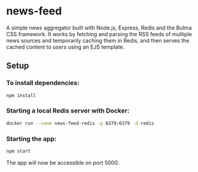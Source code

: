 # news-feed

A simple news aggregator built with Node.js, Express, Redis and the Bulma CSS framework. It works by fetching and parsing the RSS feeds of multiple news sources and temporarily caching them in Redis, and then serves the cached content to users using an EJS template.

## Setup

### To install dependencies:

```bash
npm install
```

### Starting a local Redis server with Docker:

```bash
docker run --name news-feed-redis -p 6379:6379 -d redis
```

### Starting the app:

```bash
npm start
```

The app will now be accessible on port 5000.
